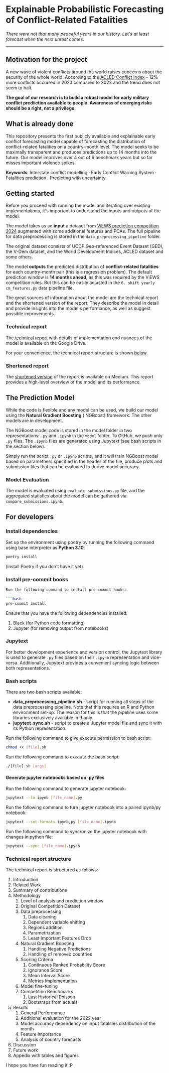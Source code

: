 # Explainable Probabilistic Forecasting of Conflict-Related Fatalities

_There were not that many peaceful years in our history. Let's at least forecast when the next unrest comes._

___

## Motivation for the project

A new wave of violent conflicts around the world raises concerns about the security of the whole world. According to the
[ACLED Conflict Index](https://acleddata.com/conflict-index/) - 12% more conflicts occurred in 2023 compared to 2022 and
the trend does not seem to halt.

**The goal of our research is to build a robust model for early military conflict prediiction available to people.
Awareness of emerging risks should be a right, not a privilege.**

## What is already done

This repository presents the first publicly available and
explainable early conflict forecasting model capable of forecasting the distribution of conflict-related fatalities on a
country-month level. The model seeks to be maximally transparent and produces predictions
up to 14 months into the future. Our model improves over 4 out of 6 benchmark years but so far misses important violence
spikes.

**Keywords**: Interstate conflict modelling · Early Conflict Warning System
· Fatalities prediction · Predicting with uncertainty.

## Getting started

Before you proceed with running the model and iterating over existing implementations, it's important to understand the
inputs and outputs of the model.

The model takes as an **input** a dataset
from [ViEWS prediction competition 2024](https://viewsforecasting.org/research/prediction-challenge-2023/) augmented
with some additional features and PCAs. The full pipeline for data preprocessing is stored in
the `data_preprocessing_pipeline` folder.

The original dataset consists of UCDP Geo-referenced Event Dataset (GED), the V-Dem dataset, and the World
Development Indices, ACLED dataset and some others.

The model **outputs** the predicted distribution of **conflict-related fatalities** for each country-month pair (this is
a regression problem). The default prediction window is **14 months ahead**, as this was required by the ViEWS
competition rules. But this can be easily
adjusted in the `6. shift yearly cm_features.py` data pipeline file.

The great sources of information about the model are the technical report and the shortened version of the report. They
describe the model in detail and provide insights into the model's performance, as well as suggest possible
improvements.

### Technical report

The [technical report](https://drive.google.com/file/d/1r63S5BRPRl8G2HuTjyWtFpOxvVNsNV7o/view?usp=sharing) with details
of implementation and nuances of the model is available on the Google Drive.

For your convenience, the technical report structure is shown [below](#technical-report-structure).

### Shortened report

The [shortened version](https://medium.com/@zakotianskyi/predicting-wars-explainable-probabilistic-forecasting-of-conflict-related-fatalities-50c00cac02e4)
of the report is available on Medium. This report provides a high-level overview of the model and its performance.

## The Prediction Model

While the code is flexible and any model can be used, we build our model using the **Natural Gradient Boosting** (
NGBoost)
framework. The other models are in development.

The NGBoost model code is stored in the model folder in two representations: `.py` and `.ipynb` in the `model` folder.
To GitHub, we push only `.py` files. The `.ipynb` files are generated using Jupytext (see bash scripts in the section
below).

Simply run the script `.py` or `.ipynb` scripts, and it will train NGBoost model based on paramethers specified in the
header of the file, produce plots and submission files that can be evaluated to derive model accuracy.

### Model Evaluation

The model is evaluated using `evaluate_submissions.py` file, and the aggregated statistics about the model can be
gathered via `compare_submissions.ipynb`.

## For developers

### Install dependencies

Set up the environment using poetry by running the following command using base interpreter as **Python 3.10**:

```bash
poetry install
```

(install Poetry if you don't have it yet)

### Install pre-commit hooks

```bash
Run the following command to install pre-commit hooks:

```bash
pre-commit install
```

Ensure that you have the following dependencies installed:

1) Black (for Python code formatting)
2) Jupyter (for removing output from notebooks)

### Jupytext

For better development experience and version control, the Jupytext library is used to generate `.py` files based on
their `.ipynb` representation and vice-versa. Additionally, Jupytext provides a convenient syncing logic between both
representations.

### Bash scripts

There are two bash scripts available:

- **data_preprocessing_pipeline.sh** - script for running all steps of the data preprocessing pipeline. Note that this
  requires an R and Python environment set-up. The reason for this is that the pipeline uses some libraries exclusively
  available in R only.
- **jupytext_sync.sh** - script to create a Jupyter model file and sync it with its Python representation.

Run the following command to give execute permission to bash script:

```bash
chmod +x [file].sh
```

Run the following command to execute the bash script:

```bash
./[file].sh [args]
```

#### Generate jupyter notebooks based on .py files

Run the following command to generate jupyter notebook:

```bash
jupytext --to ipynb [file_name].py
```

Run the following command to turn jupyter notebook into a paired ipynb/py notebook:

```bash
jupytext --set-formats ipynb,py [file_name].ipynb
```

Run the following command to syncronize the jupyter notebook with changes in python file:

```bash
jupytext --sync [file_name].ipynb
```

### Technical report structure

The technical report is structured as follows:

1. Introduction
2. Related Work
3. Summary of contributions
4. Methodology
    1. Level of analysis and prediction window
    2. Original Competition Dataset
    3. Data preprocessing
        1. Data cleaning
        2. Dependent variable shifting
        3. Regions addition
        4. Parametrization
        5. Least Important Features Drop
    4. Natural Gradient Boosting
        1. Handling Negative Predictions
        2. Handling of removed countries
    5. Scoring Criteria
        1. Continuous Ranked Probability Score
        2. Ignorance Score
        3. Mean Interval Score
        4. Metrics Implementation
    6. Model fine-tuning
    7. Competition Benchmarks
        1. Last Historical Poisson
        2. Bootstraps from actuals
5. Results
    1. General Performance
    2. Additional evaluation for the 2022 year
    3. Model accuracy dependency on input fatalities distribution of
       the month
    4. Feature Importance
    5. Analysis of country forecasts
6. Discussion
7. Future work
8. Appedix with tables and figures

I hope you have fun reading it :P
